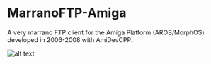 # MarranoFTP-Amiga
A very marrano FTP client for the Amiga Platform (AROS/MorphOS) developed in 2006-2008 with AmiDevCPP.

![alt text](https://github.com/mOoNsHaDoOo/Images/blob/master/marranoftp.jpg?raw=true)
